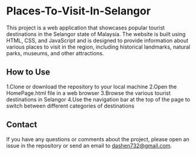 # Places-To-Visit-In-Selangor
This project is a web application that showcases popular tourist destinations in the Selangor state of Malaysia. The website is built using HTML, CSS, and JavaScript and is designed to provide information about various places to visit in the region, including historical landmarks, natural parks, museums, and other attractions.

## How to Use

1.Clone or download the repository to your local machine
2.Open the HomePage.html file in a web browser
3.Browse the various tourist destinations in Selangor
4.Use the navigation bar at the top of the page to switch between different categories of destinations

## Contact

If you have any questions or comments about the project, please open an issue in the repository or send an email to dashen732@gmail.com.
